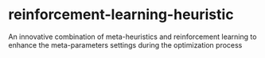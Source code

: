 # reinforcement-learning-heuristic
An innovative combination of meta-heuristics and reinforcement learning to enhance the meta-parameters settings during the optimization process
